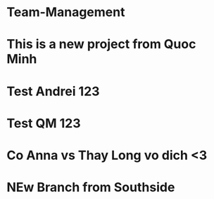 # Team-Management
# This is a new project from Quoc Minh

# Test Andrei 123
# Test QM 123
# Co Anna vs Thay Long vo dich <3
# NEw Branch from Southside